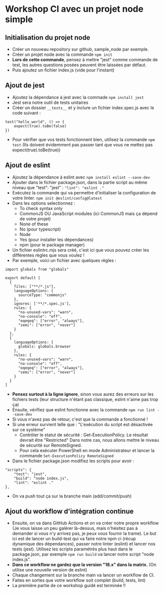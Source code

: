 # Workshop CI avec un projet node simple
## Initialisation du projet node
- Créer un nouveau repository sur github, sample_node par exemple.
- Créer un projet node avec la commande 
```npm init```
- **Lors de cette commande**, pensez à mettre "jest" comme commande de test, les autres questions posées peuvent être laissées par défaut.
- Puis ajoutez un fichier index.js (vide pour l'instant)

## Ajout de jest
- Ajoutez la dépendance à jest avec la commade 
```npm install jest```
- Jest sera notre outil de tests unitaires
- Créer un dossier ```__tests__``` et y inclure un fichier index.spec.js avec le code suivant :
```
test("hello_world", () => {
	expect(true).toBe(false)
})
```
- Pour vérifier que vos tests fonctionnent bien, utilisez la commande 
```npm test``` 
(Ils doivent évidemment pas passer tant que vous ne mettez pas expect(true).toBe(true))


## Ajout de eslint
- Ajoutez la dépendance à eslint avec 
```npm install eslint --save-dev```
- Ajouter dans le fichier package.json, dans la partie script au même niveau que "test": "jest" :
```"lint": "eslint ."```
- Exécutez la commande qui va permettre d'initialiser la configuration de votre linter.
```npm init @eslint/config@latest```
- Dans les options selectionnez :
	- To check syntax only
	- CommonJS OU JavaScript modules (ici CommonJS mais ça dépend de votre projet)
	- None of these
	- No (pour typescript)
	- Node
	- Yes (pour installer les dépendances)
	- npm (pour le package manager)
- Un fichier eslintrc.mjs sera créé, c'est ici que vous pouvez créer les différentes règles que vous voulez !
- Par exemple, voici un fichier avec quelques règles :
```
import globals from "globals"

export default [
  {
    files: ["**/*.js"],
    languageOptions: {
      sourceType: "commonjs"
    },
    ignores: ['**/*.spec.js'],
    rules: {
      "no-unused-vars": "warn",
      "no-console": "off",
      "eqeqeq": ["error", "always"],
      "semi": ["error", "never"]
    }
  },
  {
    languageOptions: {
      globals: globals.browser
    },
    rules: {
      "no-unused-vars": "warn",
      "no-console": "off",
      "eqeqeq": ["error", "always"],
      "semi": ["error", "never"]
    }
  }
]
```
- **Pensez surtout à la ligne ignore**, sinon vous aurez des erreurs sur les fichiers tests (leur structure n'étant pas classique, eslint n'aime pas trop ça)
- Ensuite, vérifiez que eslint fonctionne avec la commande 
```npm run lint --save-dev```
- Si vous n'avez pas de retour, c'est que la commande a fonctionné !
- Si une erreur survient telle que : "L'exécution du script est désactivée sur ce système" 
	- Contrôler le statut de sécurité : Get-ExecutionPolicy. Le résultat devrait être "Restricted" Dans notre cas, nous allons mettre le niveau de sécurité sur RemoteSigned. 
	- Pour cela exécuter PowerShell en mode Administrateur et lancer la commande 
	```Set-ExecutionPolicy RemoteSigned```
- Dans le fichier package.json modifiez les scripts pour avoir :
```
"scripts": {
	"test": "jest",
	"build": "node index.js",
	"lint": "eslint ."
},
```
- On va push tout ça sur la branche main (add/commit/push)

## Ajout du workflow d'intégration continue
- Ensuite, on va dans GitHub Actions et on va créer notre propre workflow (Je vous laisse un peu galérer là-dessus, mais n'hésitez pas à demander si vous n'y arrivez pas, je peux vous fournir la trame). Le but ici est de lancer un build-test qui va faire notre npm ci (récup dynamique des dépendances), passer notre linter (eslint) et lancer nos tests (jest). Utilisez les scripts paramétrés plus haut dans le package.json, par exemple ```npm run build``` va lancer notre script "node index.js".
- **Dans ce workflow ne gardez que la version "18.x" dans la matrix.** (On utilise une nouvelle version de eslint)
- Chaque changement sur la branche main va lancer un workflow de CI.
- Faites en sortes que votre workflow soit complet (build, tests, lint)
- La première partie de ce workshop guidé est terminée !!